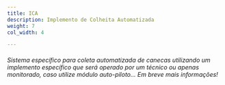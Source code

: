 ```yaml
---
title: ICA
description: Implemento de Colheita Automatizada
weight: 7
col_width: 4

---
```

###### Sistema específico para coleta automatizada de canecas utilizando um implemento específico que será operado por um técnico ou apenas monitorado, caso utilize módulo auto-piloto... Em breve mais informações!